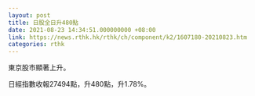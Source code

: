 ```yaml
---
layout: post
title: 日股全日升480點
date: 2021-08-23 14:34:51.000000000 +08:00
link: https://news.rthk.hk/rthk/ch/component/k2/1607180-20210823.htm
categories: rthk
---
```


東京股市顯著上升。

日經指數收報27494點，升480點，升1.78%。
